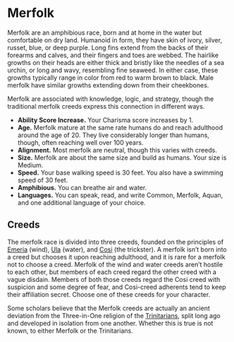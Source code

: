 # Merfolk
Merfolk are an amphibious race, born and at home in the water but comfortable on dry land. Humanoid in form, they have skin of ivory, silver, russet, blue, or deep purple. Long fins extend from the backs of their forearms and calves, and their fingers and toes are webbed. The hairlike growths on their heads are either thick and bristly like the needles of a sea urchin, or long and wavy, resembling fine seaweed. In either case, these growths typically range in color from red to warm brown to black. Male merfolk have similar growths extending down from their cheekbones.

Merfolk are associated with knowledge, logic, and strategy, though the traditional merfolk creeds express this connection in different ways.

* **Ability Score Increase.** Your Charisma score increases by 1.
* **Age.** Merfolk mature at the same rate humans do and reach adulthood around the age of 20. They live considerably longer than humans, though, often reaching well over 100 years.
* **Alignment.** Most merfolk are neutral, though this varies with creeds.
* **Size.** Merfolk are about the same size and build as humans. Your size is Medium.
* **Speed.** Your base walking speed is 30 feet. You also have a swimming speed of 30 feet.
* **Amphibious.** You can breathe air and water.
* **Languages.** You can speak, read, and write Common, Merfolk, Aquan, and one additional language of your choice.

## Creeds
The merfolk race is divided into three creeds, founded on the principles of [Emeria](Merfolk/Emeria.md) (wind), [Ula](Merfolk/Ula.md) (water), and [Cosi](Merfolk/Cosi.md) (the trickster). A merfolk isn’t born into a creed but chooses it upon reaching adulthood, and it is rare for a merfolk not to choose a creed. Merfolk of the wind and water creeds aren’t hostile to each other, but members of each creed regard the other creed with a vague disdain. Members of both those creeds regard the Cosi creed with suspicion and some degree of fear, and Cosi-creed adherents tend to keep their affiliation secret. Choose one of these creeds for your character.

Some scholars believe that the Merfolk creeds are actually an ancient deviation from the Three-in-One religion of the [Trinitarians](../Religions/Trinitarian.md), split long ago and developed in isolation from one another. Whether this is true is not known, to either Merfolk or the Trinitarians.



